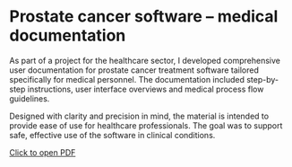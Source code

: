 # Prostate cancer software – medical documentation

As part of a project for the healthcare sector, I developed comprehensive user documentation for prostate cancer treatment software tailored specifically for medical personnel. The documentation included step-by-step instructions, user interface overviews and medical process flow guidelines.

Designed with clarity and precision in mind, the material is intended to provide ease of use for healthcare professionals. The goal was to support safe, effective use of the software in clinical conditions.

[Click to open PDF](project-2/docs/sample_medical_documatation.pdf)

